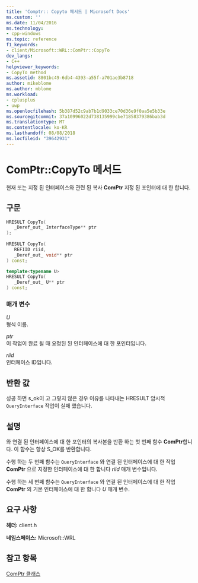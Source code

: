 ```yaml
---
title: 'Comptr:: Copyto 메서드 | Microsoft Docs'
ms.custom: ''
ms.date: 11/04/2016
ms.technology:
- cpp-windows
ms.topic: reference
f1_keywords:
- client/Microsoft::WRL::ComPtr::CopyTo
dev_langs:
- C++
helpviewer_keywords:
- CopyTo method
ms.assetid: 8801bc49-6db4-4393-a55f-a701ae3b8718
author: mikeblome
ms.author: mblome
ms.workload:
- cplusplus
- uwp
ms.openlocfilehash: 5b387d52c9ab7b1d9033ce70d36e9f0aa5e5b33e
ms.sourcegitcommit: 37a10996022d738135999cbe71858379386bab3d
ms.translationtype: MT
ms.contentlocale: ko-KR
ms.lasthandoff: 08/08/2018
ms.locfileid: "39642931"
---
```

# <a name="comptrcopyto-method"></a>ComPtr::CopyTo 메서드
현재 또는 지정 된 인터페이스와 관련 된 복사 **ComPtr** 지정 된 포인터에 대 한 합니다.  
  
## <a name="syntax"></a>구문  
  
```cpp  
HRESULT CopyTo(  
   _Deref_out_ InterfaceType** ptr  
);  
  
HRESULT CopyTo(  
   REFIID riid,  
   _Deref_out_ void** ptr  
) const;  

template<typename U>  
HRESULT CopyTo(  
   _Deref_out_ U** ptr  
) const;  
```  
  
### <a name="parameters"></a>매개 변수  
 *U*  
 형식 이름.  
  
 *ptr*  
 이 작업이 완료 될 때 요청된 된 인터페이스에 대 한 포인터입니다.  
  
 *riid*  
 인터페이스 ID입니다.  
  
## <a name="return-value"></a>반환 값  
 성공 하면 s_ok이 고 그렇지 않은 경우 이유를 나타내는 HRESULT 암시적 `QueryInterface` 작업이 실패 했습니다.  
  
## <a name="remarks"></a>설명  
 와 연결 된 인터페이스에 대 한 포인터의 복사본을 반환 하는 첫 번째 함수 **ComPtr**합니다. 이 함수는 항상 S_OK를 반환합니다.  
  
 수행 하는 두 번째 함수는 `QueryInterface` 와 연결 된 인터페이스에 대 한 작업 **ComPtr** 으로 지정한 인터페이스에 대 한 합니다 *riid* 매개 변수입니다.  
  
 수행 하는 세 번째 함수는 `QueryInterface` 와 연결 된 인터페이스에 대 한 작업 **ComPtr** 의 기본 인터페이스에 대 한 합니다 *U* 매개 변수.  
  
## <a name="requirements"></a>요구 사항  
 **헤더:** client.h  
  
 **네임스페이스:** Microsoft::WRL  
  
## <a name="see-also"></a>참고 항목  
 [ComPtr 클래스](../windows/comptr-class.md)
